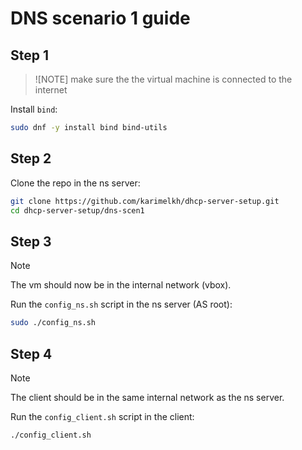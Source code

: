 # DNS scenario 1 guide

## Step 1

> ![NOTE]
> make sure the the virtual machine is connected to the internet

Install `bind`:

```sh
sudo dnf -y install bind bind-utils
```

## Step 2

Clone the repo in the ns server:

```sh
git clone https://github.com/karimelkh/dhcp-server-setup.git
cd dhcp-server-setup/dns-scen1
```

## Step 3

> [!NOTE]
> The vm should now be in the internal network (vbox).

Run the `config_ns.sh` script in the ns server (AS root):

```sh
sudo ./config_ns.sh
```

## Step 4

> [!NOTE]
> The client should be in the same internal network as the ns server.

Run the `config_client.sh` script in the client:

```sh
./config_client.sh
```
